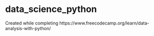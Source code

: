 <h1> data_science_python</h1>
Created while completing https://www.freecodecamp.org/learn/data-analysis-with-python/
